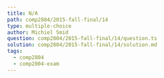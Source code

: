 ```yaml
---
title: N/A
path: comp2804/2015-fall-final/14
type: multiple-choice
author: Michiel Smid
question: comp2804/2015-fall-final/14/question.ts
solution: comp2804/2015-fall-final/14/solution.md
tags:
  - comp2804
  - comp2804-exam
---
```

